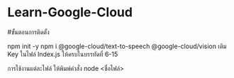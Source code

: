 ﻿# Learn-Google-Cloud

#ขั้นตอนการติดตั้ง

npm init -y 
npm i @google-cloud/text-to-speech @google-cloud/vision
เติม Key ในไฟล์ Index.js ให้ครบในบรรทัดที่ 6-15

การใช้งานแต่ละไฟล์ ให้พิมพ์คำสั่ง node <ชื่อไฟล์>
